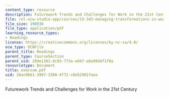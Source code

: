 ```yaml
---
content_type: resource
description: Futurework Trends and Challenges for Work in the 21st Century
file: /ol-ocw-studio-app/courses/15-343-managing-transformations-in-work-organizations-and-society-spring-2002/26ac0661399733084f72c8e52981faea_execsum.pdf
file_size: 198938
file_type: application/pdf
learning_resource_types:
- Readings
license: https://creativecommons.org/licenses/by-nc-sa/4.0/
ocw_type: OCWFile
parent_title: Readings
parent_type: CourseSection
parent_uid: 289e1361-dc93-773a-ed47-e6a99d4f1f9a
resourcetype: Document
title: execsum.pdf
uid: 26ac0661-3997-3308-4f72-c8e52981faea
---
```

Futurework Trends and Challenges for Work in the 21st Century